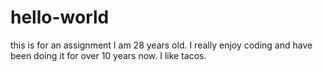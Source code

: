 # hello-world
this is for an assignment 
I am 28 years old. I really enjoy coding and have been doing it for over 10 years now. I like tacos. 
